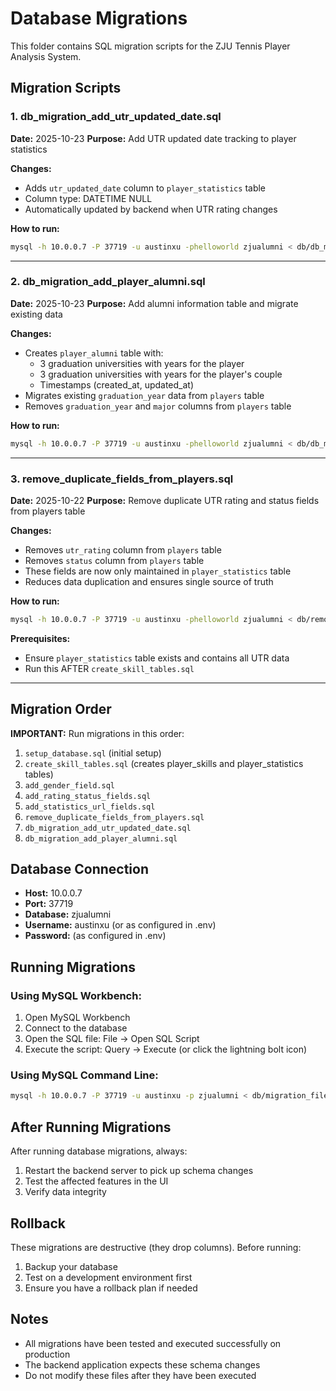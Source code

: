 # Database Migrations

This folder contains SQL migration scripts for the ZJU Tennis Player Analysis System.

## Migration Scripts

### 1. db_migration_add_utr_updated_date.sql
**Date:** 2025-10-23
**Purpose:** Add UTR updated date tracking to player statistics

**Changes:**
- Adds `utr_updated_date` column to `player_statistics` table
- Column type: DATETIME NULL
- Automatically updated by backend when UTR rating changes

**How to run:**
```bash
mysql -h 10.0.0.7 -P 37719 -u austinxu -phelloworld zjualumni < db/db_migration_add_utr_updated_date.sql
```

---

### 2. db_migration_add_player_alumni.sql
**Date:** 2025-10-23
**Purpose:** Add alumni information table and migrate existing data

**Changes:**
- Creates `player_alumni` table with:
  - 3 graduation universities with years for the player
  - 3 graduation universities with years for the player's couple
  - Timestamps (created_at, updated_at)
- Migrates existing `graduation_year` data from `players` table
- Removes `graduation_year` and `major` columns from `players` table

**How to run:**
```bash
mysql -h 10.0.0.7 -P 37719 -u austinxu -phelloworld zjualumni < db/db_migration_add_player_alumni.sql
```

---

### 3. remove_duplicate_fields_from_players.sql
**Date:** 2025-10-22
**Purpose:** Remove duplicate UTR rating and status fields from players table

**Changes:**
- Removes `utr_rating` column from `players` table
- Removes `status` column from `players` table
- These fields are now only maintained in `player_statistics` table
- Reduces data duplication and ensures single source of truth

**How to run:**
```bash
mysql -h 10.0.0.7 -P 37719 -u austinxu -phelloworld zjualumni < db/remove_duplicate_fields_from_players.sql
```

**Prerequisites:**
- Ensure `player_statistics` table exists and contains all UTR data
- Run this AFTER `create_skill_tables.sql`

---

## Migration Order

**IMPORTANT:** Run migrations in this order:

1. `setup_database.sql` (initial setup)
2. `create_skill_tables.sql` (creates player_skills and player_statistics tables)
3. `add_gender_field.sql`
4. `add_rating_status_fields.sql`
5. `add_statistics_url_fields.sql`
6. `remove_duplicate_fields_from_players.sql`
7. `db_migration_add_utr_updated_date.sql`
8. `db_migration_add_player_alumni.sql`

## Database Connection

- **Host:** 10.0.0.7
- **Port:** 37719
- **Database:** zjualumni
- **Username:** austinxu (or as configured in .env)
- **Password:** (as configured in .env)

## Running Migrations

### Using MySQL Workbench:
1. Open MySQL Workbench
2. Connect to the database
3. Open the SQL file: File → Open SQL Script
4. Execute the script: Query → Execute (or click the lightning bolt icon)

### Using MySQL Command Line:
```bash
mysql -h 10.0.0.7 -P 37719 -u austinxu -p zjualumni < db/migration_file.sql
```

## After Running Migrations

After running database migrations, always:
1. Restart the backend server to pick up schema changes
2. Test the affected features in the UI
3. Verify data integrity

## Rollback

These migrations are destructive (they drop columns). Before running:
1. Backup your database
2. Test on a development environment first
3. Ensure you have a rollback plan if needed

## Notes

- All migrations have been tested and executed successfully on production
- The backend application expects these schema changes
- Do not modify these files after they have been executed
